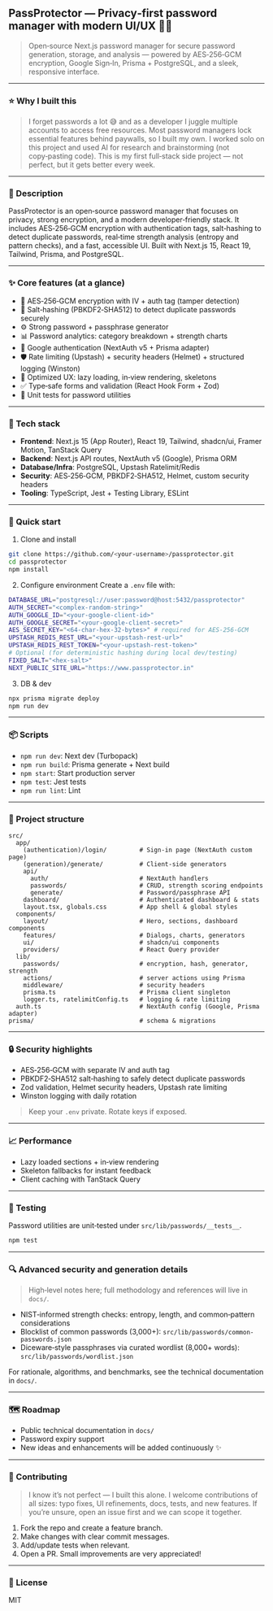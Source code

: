 ## PassProtector — Privacy‑first password manager with modern UI/UX 🔐✨

> Open‑source Next.js password manager for secure password generation, storage, and analysis — powered by AES‑256‑GCM encryption, Google Sign‑In, Prisma + PostgreSQL, and a sleek, responsive interface.

---

### ⭐ Why I built this
> I forget passwords a lot 😅 and as a developer I juggle multiple accounts to access free resources. Most password managers lock essential features behind paywalls, so I built my own. I worked solo on this project and used AI for research and brainstorming (not copy‑pasting code). This is my first full‑stack side project — not perfect, but it gets better every week.

---

### 🧠 Description
PassProtector is an open‑source password manager that focuses on privacy, strong encryption, and a modern developer‑friendly stack. It includes AES‑256‑GCM encryption with authentication tags, salt‑hashing to detect duplicate passwords, real‑time strength analysis (entropy and pattern checks), and a fast, accessible UI. Built with Next.js 15, React 19, Tailwind, Prisma, and PostgreSQL.

---

### ✨ Core features (at a glance)
- 🔐 AES‑256‑GCM encryption with IV + auth tag (tamper detection)
- 🧂 Salt‑hashing (PBKDF2‑SHA512) to detect duplicate passwords securely
- ⚙️ Strong password + passphrase generator
- 📊 Password analytics: category breakdown + strength charts
- 🔑 Google authentication (NextAuth v5 + Prisma adapter)
- 🛡️ Rate limiting (Upstash) + security headers (Helmet) + structured logging (Winston)
- 🚀 Optimized UX: lazy loading, in‑view rendering, skeletons
- ✅ Type‑safe forms and validation (React Hook Form + Zod)
- 🧪 Unit tests for password utilities

---

### 🧰 Tech stack
- **Frontend**: Next.js 15 (App Router), React 19, Tailwind, shadcn/ui, Framer Motion, TanStack Query
- **Backend**: Next.js API routes, NextAuth v5 (Google), Prisma ORM
- **Database/Infra**: PostgreSQL, Upstash Ratelimit/Redis
- **Security**: AES‑256‑GCM, PBKDF2‑SHA512, Helmet, custom security headers
- **Tooling**: TypeScript, Jest + Testing Library, ESLint

---

### 🚀 Quick start
1) Clone and install
```bash
git clone https://github.com/<your-username>/passprotector.git
cd passprotector
npm install
```

2) Configure environment
Create a `.env` file with:
```bash
DATABASE_URL="postgresql://user:password@host:5432/passprotector"
AUTH_SECRET="<complex-random-string>"
AUTH_GOOGLE_ID="<your-google-client-id>"
AUTH_GOOGLE_SECRET="<your-google-client-secret>"
AES_SECRET_KEY="<64-char-hex-32-bytes>" # required for AES-256-GCM
UPSTASH_REDIS_REST_URL="<your-upstash-rest-url>"
UPSTASH_REDIS_REST_TOKEN="<your-upstash-rest-token>"
# Optional (for deterministic hashing during local dev/testing)
FIXED_SALT="<hex-salt>"
NEXT_PUBLIC_SITE_URL="https://www.passprotector.in"
```

3) DB & dev
```bash
npx prisma migrate deploy
npm run dev
```

---

### 📦 Scripts
- `npm run dev`: Next dev (Turbopack)
- `npm run build`: Prisma generate + Next build
- `npm start`: Start production server
- `npm test`: Jest tests
- `npm run lint`: Lint

---

### 📁 Project structure
```
src/
  app/
    (authentication)/login/         # Sign-in page (NextAuth custom page)
    (generation)/generate/          # Client-side generators
    api/
      auth/                         # NextAuth handlers
      passwords/                    # CRUD, strength scoring endpoints
      generate/                     # Password/passphrase API
    dashboard/                      # Authenticated dashboard & stats
    layout.tsx, globals.css         # App shell & global styles
  components/
    layout/                         # Hero, sections, dashboard components
    features/                       # Dialogs, charts, generators
    ui/                             # shadcn/ui components
    providers/                      # React Query provider
  lib/
    passwords/                      # encryption, hash, generator, strength
    actions/                        # server actions using Prisma
    middleware/                     # security headers
    prisma.ts                       # Prisma client singleton
    logger.ts, ratelimitConfig.ts   # logging & rate limiting
  auth.ts                           # NextAuth config (Google, Prisma adapter)
prisma/                             # schema & migrations
```

---

### 🔒 Security highlights
- AES‑256‑GCM with separate IV and auth tag
- PBKDF2‑SHA512 salt‑hashing to safely detect duplicate passwords
- Zod validation, Helmet security headers, Upstash rate limiting
- Winston logging with daily rotation

> Keep your `.env` private. Rotate keys if exposed.

---

### 📈 Performance
- Lazy loaded sections + in‑view rendering
- Skeleton fallbacks for instant feedback
- Client caching with TanStack Query

---

### 🧪 Testing
Password utilities are unit‑tested under `src/lib/passwords/__tests__`.

```bash
npm test
```

---

### 🔍 Advanced security and generation details
> High‑level notes here; full methodology and references will live in `docs/`.
- NIST‑informed strength checks: entropy, length, and common‑pattern considerations
- Blocklist of common passwords (3,000+): `src/lib/passwords/common-passwords.json`
- Diceware‑style passphrases via curated wordlist (8,000+ words): `src/lib/passwords/wordlist.json`

For rationale, algorithms, and benchmarks, see the technical documentation in `docs/`.

---

### 🗺️ Roadmap
- Public technical documentation in `docs/`
- Password expiry support
- New ideas and enhancements will be added continuously ✨

---

### 🤝 Contributing
> I know it’s not perfect — I built this alone. I welcome contributions of all sizes: typo fixes, UI refinements, docs, tests, and new features. If you’re unsure, open an issue first and we can scope it together.

1. Fork the repo and create a feature branch.
2. Make changes with clear commit messages.
3. Add/update tests when relevant.
4. Open a PR. Small improvements are very appreciated!

---

### 📝 License
MIT
